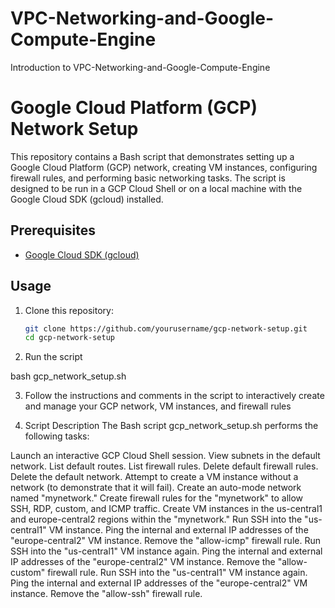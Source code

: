 # VPC-Networking-and-Google-Compute-Engine
Introduction to VPC-Networking-and-Google-Compute-Engine

# Google Cloud Platform (GCP) Network Setup

This repository contains a Bash script that demonstrates setting up a Google Cloud Platform (GCP) network, creating VM instances, configuring firewall rules, and performing basic networking tasks. The script is designed to be run in a GCP Cloud Shell or on a local machine with the Google Cloud SDK (gcloud) installed.

## Prerequisites

- [Google Cloud SDK (gcloud)](https://cloud.google.com/sdk/docs/quickstarts)

## Usage

1. Clone this repository:

   ```bash
   git clone https://github.com/yourusername/gcp-network-setup.git
   cd gcp-network-setup
   
2. Run the script
   
bash gcp_network_setup.sh

3. Follow the instructions and comments in the script to interactively create and manage your GCP network, VM instances, and firewall rules

4. Script Description
The Bash script gcp_network_setup.sh performs the following tasks:

Launch an interactive GCP Cloud Shell session.
View subnets in the default network.
List default routes.
List firewall rules.
Delete default firewall rules.
Delete the default network.
Attempt to create a VM instance without a network (to demonstrate that it will fail).
Create an auto-mode network named "mynetwork."
Create firewall rules for the "mynetwork" to allow SSH, RDP, custom, and ICMP traffic.
Create VM instances in the us-central1 and europe-central2 regions within the "mynetwork."
Run SSH into the "us-central1" VM instance.
Ping the internal and external IP addresses of the "europe-central2" VM instance.
Remove the "allow-icmp" firewall rule.
Run SSH into the "us-central1" VM instance again.
Ping the internal and external IP addresses of the "europe-central2" VM instance.
Remove the "allow-custom" firewall rule.
Run SSH into the "us-central1" VM instance again.
Ping the internal and external IP addresses of the "europe-central2" VM instance.
Remove the "allow-ssh" firewall rule.


